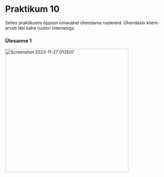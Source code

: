 # Praktikum 10 

Selles praktikumis õppisin omavahel ühendama ruutereid. Ühendasin klient-arvuti läbi kahe ruuteri Internetiga.

### Ülesanne 1 

<img width="400" alt="Screenshot 2023-11-27 013507" src="https://github.com/RobinHenrik/opsys23/assets/144727763/881659c2-4a75-47e1-95dc-ce12f8bab63c">

